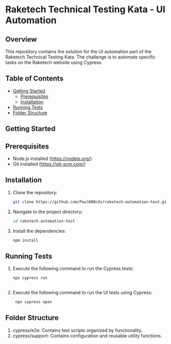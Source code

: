 # Raketech Technical Testing Kata - UI Automation

## Overview
This repository contains the solution for the UI automation part of the Raketech Technical Testing Kata. The challenge is to automate specific tasks on the Raketech website using Cypress.

## Table of Contents

- [Getting Started](#getting-started)
  - [Prerequisites](#prerequisites)
  - [Installation](#installation)
- [Running Tests](#running-tests)
- [Folder Structure](#folder-structure)

## Getting Started

## Prerequisites
- Node.js installed (https://nodejs.org/)
- Git installed (https://git-scm.com/)

## Installation
1. Clone the repository:
   ```bash
   git clone https://github.com/Paul000n3s/raketech-automation-test.git

2. Navigate to the project directory:
   ```bash
   cd raketech-automation-test

4. Install the dependencies:
   ```bash
   npm install

## Running Tests
1. Execute the following command to run the Cypress tests:
   ```bash
   npx cypress run
  
2. Execute the following command to run the UI tests using Cypress:
   ```bash
    npx cypress open

## Folder Structure
1. cypress/e2e: Contains test scripts organized by functionality.
2. cypress/support: Contains configuration and reusable utility functions.
